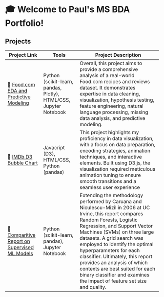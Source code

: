 # 	:mortar_board: Welcome to Paul's MS BDA Portfolio!

## Projects
| Project Link | Tools | Project Description | 
|---|---|---|
| :pizza: [Food.com EDA and Predictive Modeling](https://plosiewicz.github.io/exploratory-analysis-recipes/) | Python (scikit-learn, pandas, Plotly), HTML/CSS, Jupyter Notebook | Overall, this project aims to provide a comprehensive analysis of a real-world Food.com recipes and reviews dataset. It demonstrates expertise in data cleaning, visualization, hypothesis testing, feature engineering, natural language processing, missing data analysis, and predictive modeling.|
| :movie_camera: [IMDb D3 Bubble Chart](https://plosiewicz.github.io/dsc106-project3/) | Javacript (D3), HTML/CSS, Python (pandas)| This project highlights my proficiency in data visualization, with a focus on data preparation, encoding strategies, animation techniques, and interactive elements. Built using D3.js, the visualization required meticulous animation tuning to ensure smooth transitions and a seamless user experience|
| :notebook: [Comparitive Report on Supervised ML Models](supervised_comparison.pdf) | Python (scikit-learn, pandas), Jupyter Notebook| Extending the methodology performed by Caruana and Niculescu-Mizil in 2006 at UC Irvine, this report compares Random Forests, Logistic Regression, and Support Vector Machines (SVMs) on three large datasets. A grid search was employed to identify the optimal hyperparameters for each classifier. Ultimately, this report provides an analysis of which contexts are best suited for each binary classifier and examines the impact of feature set size and quality. |

